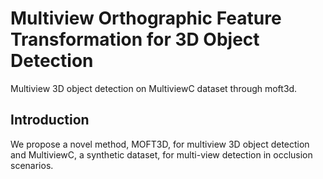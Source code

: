 # Multiview Orthographic Feature Transformation for 3D Object Detection
 Multiview 3D object detection on MultiviewC dataset through moft3d.

## Introduction
We propose a novel method, MOFT3D, for multiview 3D object detection and MultiviewC, a synthetic dataset, for multi-view detection in occlusion scenarios.
